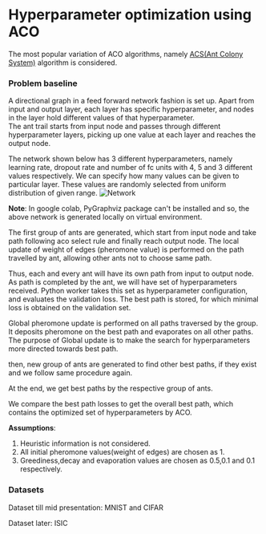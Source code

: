 # Hyperparameter optimization using ACO

The most popular variation of ACO algorithms, namely [ACS(Ant Colony System)](http://people.idsia.ch/~luca/acs-ec97.pdf) algorithm is considered.

### Problem baseline

A directional graph in a feed forward network fashion is set up. Apart from input and output layer, each layer has specific hyperparameter, 
and nodes in the layer hold different values of that hyperparameter.  
The ant trail starts from input node and passes through different hyperparameter layers, picking up one value at each layer and reaches the output node.

The network shown below has 3 different hyperparameters, namely learning rate, dropout rate and number of fc units with 4, 5 and 3 different values respectively.
We can specify how many values can be given to particular layer. 
These values are randomly selected from uniform distribution of given range.
![Network](/ant_colony.png)

**Note**: In google colab, PyGraphviz package can't be installed and so, the above network is generated locally on virtual environment.

The first group of ants are generated, which start from input node and take path following aco select rule and finally reach output node.
The local update of weight of edges (pheromone value) is performed on the path travelled by ant, allowing other ants not to choose same path.

Thus, each and every ant will have its own path from input to output node. 
As path is completed by the ant, we will have set of hyperparameters received. Python worker takes this set as hyperparameter configuration, and evaluates the validation loss.
The best path is stored, for which minimal loss is obtained on the validation set.

Global pheromone update is performed on all paths traversed by the group. It deposits pheromone on the best path and evaporates on all other paths.
The purpose of Global update is to make the search for hyperparameters more directed towards best path.

then, new group of ants are generated to find other best paths, if they exist and we follow same procedure again.

At the end, we get best paths by the respective group of ants.

We compare the best path losses to get the overall best path, which contains the optimized set of hyperparameters by ACO.

**Assumptions**:
1. Heuristic information is not considered.
2. All initial pheromone values(weight of edges) are chosen as 1.
3. Greediness,decay and evaporation values are chosen as 0.5,0.1 and 0.1 respectively.


### Datasets

Dataset till mid presentation: MNIST and CIFAR

Dataset later: ISIC